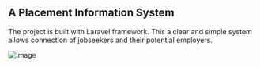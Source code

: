 ## A Placement Information System

The project is built with Laravel framework. This a clear and simple system allows connection of jobseekers and their potential employers. 

![image](https://photos.google.com/album/AF1QipMx43jL2l8Nnbqyn8WRvPkVNx2CwhbhPDcgbpv9/photo/AF1QipO0C80V2eNfVFOVyj8IsifWCUno5KAxOC4ZSfdW "Logo Title Text 1")


